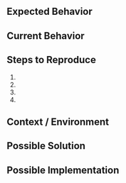<!--- Provide a one-line general summary of the issue. -->

## Expected Behavior
<!--- Tell us what should happen -->

## Current Behavior
<!--- Tell us what happens instead of the expected behavior -->

## Steps to Reproduce
<!--- Provide a link to a live example, or an unambiguous set of steps to -->
<!--- reproduce this bug. Include code to reproduce, if relevant -->
1.
2.
3.
4.

## Context / Environment
<!--- How has this issue affected you? What are you trying to accomplish? -->
<!--- Providing context helps us come up with a solution that is most useful in the real world -->

<!--- Provide a general summary of the issue in the Title above -->

## Possible Solution
<!--- Not obligatory, but if you have a potential fix or know a possible reason for the bug. Feel free to delete this section if not relevant. -->

## Possible Implementation
<!--- Not obligatory, but suggest an idea for implementing addition or change. Feel free to delete this section if not relevant. -->


<!--

This template is based on https://github.com/stevemao/github-issue-templates/blob/master/bugs-only/ISSUE_TEMPLATE.md

-->
